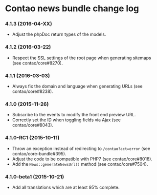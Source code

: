 # Contao news bundle change log

### 4.1.3 (2016-04-XX)

 * Adjust the phpDoc return types of the models.

### 4.1.2 (2016-03-22)

 * Respect the SSL settings of the root page when generating sitemaps (see contao/core#8270).

### 4.1.1 (2016-03-03)

 * Always fix the domain and language when generating URLs (see contao/core#8238).

### 4.1.0 (2015-11-26)

 * Subscribe to the events to modify the front end preview URL.
 * Correctly set the ID when toggling fields via Ajax (see contao/core#8043).

### 4.1.0-RC1 (2015-10-11)

 * Throw an exception instead of redirecting to `/contao?act=error` (see contao/core-bundle#395).
 * Adjust the code to be compatible with PHP7 (see contao/core#8018).
 * Add the `News::generateNewsUrl()` method (see contao/core#7504).

### 4.1.0-beta1 (2015-10-21)

 * Add all translations which are at least 95% complete.
